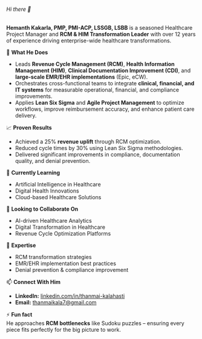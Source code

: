 ###### Hi there 👋  

**Hemanth Kakarla, PMP, PMI-ACP, LSSGB, LSBB** is a seasoned Healthcare Project Manager and **RCM & HIM Transformation Leader** with over 12 years of experience driving enterprise-wide healthcare transformations.  

💼 **What He Does**  
- Leads **Revenue Cycle Management (RCM)**, **Health Information Management (HIM)**, **Clinical Documentation Improvement (CDI)**, and **large-scale EMR/EHR implementations** (Epic, eCW).  
- Orchestrates cross-functional teams to integrate **clinical, financial, and IT systems** for measurable operational, financial, and compliance improvements.  
- Applies **Lean Six Sigma** and **Agile Project Management** to optimize workflows, improve reimbursement accuracy, and enhance patient care delivery.  

📈 **Proven Results**  
- Achieved a 25% **revenue uplift** through RCM optimization.  
- Reduced cycle times by 30% using Lean Six Sigma methodologies.  
- Delivered significant improvements in compliance, documentation quality, and denial prevention.  

🌱 **Currently Learning**  
- Artificial Intelligence in Healthcare  
- Digital Health Innovations  
- Cloud-based Healthcare Solutions  

👯 **Looking to Collaborate On**  
- AI-driven Healthcare Analytics  
- Digital Transformation in Healthcare  
- Revenue Cycle Optimization Platforms  

💬 **Expertise**  
- RCM transformation strategies  
- EMR/EHR implementation best practices  
- Denial prevention & compliance improvement  

📫 **Connect With Him**  
- **LinkedIn:** [linkedin.com/in/thanmai-kalahasti](https://www.linkedin.com/in/thanmai-kalahasti)  
- **Email:** thanmaikala7@gmail.com  

⚡ **Fun fact**  
He approaches **RCM bottlenecks** like Sudoku puzzles – ensuring every piece fits perfectly for the big picture to work.  
